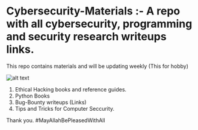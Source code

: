 # Cybersecurity-Materials :- A repo with all cybersecurity, programming and security research writeups links.
This repo contains materials and will be updating weekly (This for hobby)

![alt text](https://www.google.com/url?sa=i&url=https%3A%2F%2Fwww.gettingsmart.com%2F2017%2F06%2F40-coding-computer-science-assessment-data-resources%2F&psig=AOvVaw1bLNuUfXdXlQA5fAYOwPR0&ust=1598432770880000&source=images&cd=vfe&ved=0CAIQjRxqFwoTCICavaWAtusCFQAAAAAdAAAAABAD)

1) Ethical Hacking books and reference guides.
2) Python Books
3) Bug-Bounty writeups (Links)
4) Tips and Tricks for Computer Seccurity.

Thank you. #MayAllahBePleasedWithAll
